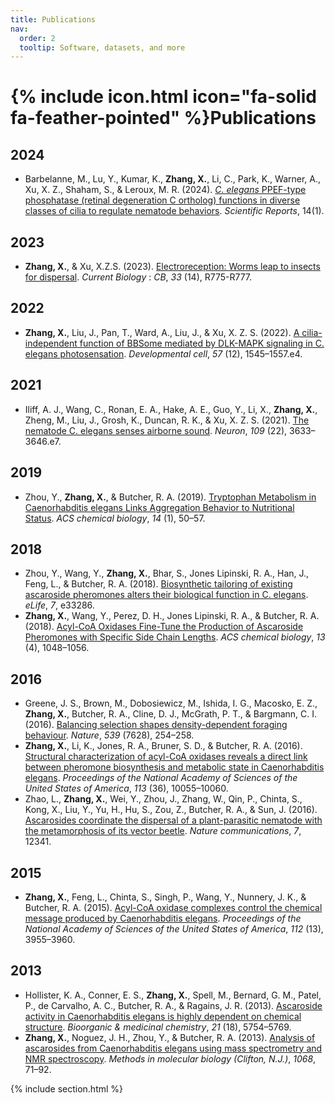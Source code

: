 ```yaml
---
title: Publications
nav:
  order: 2
  tooltip: Software, datasets, and more
---
```


# {% include icon.html icon="fa-solid fa-feather-pointed" %}Publications

## 2024
- Barbelanne, M., Lu, Y., Kumar, K., **Zhang, X.**, Li, C., Park, K., Warner, A., Xu, X. Z., Shaham, S., & Leroux, M. R. (2024). [*C. elegans* PPEF-type phosphatase (retinal degeneration C ortholog) functions in diverse classes of cilia to regulate nematode behaviors](https://doi.org/10.1038/s41598-024-79057-z). *Scientific Reports*, 14(1).  

## 2023
- **Zhang, X.**, & Xu, X.Z.S. (2023). [Electroreception: Worms leap to insects for dispersal](https://doi.org/10.1016/j.cub.2023.06.018). *Current Biology* : *CB*, *33* (14), R775-R777.

## 2022
- **Zhang, X.**, Liu, J., Pan, T., Ward, A., Liu, J., & Xu, X. Z. S. (2022). [A cilia-independent function of BBSome mediated by DLK-MAPK signaling in C. elegans photosensation](https://doi.org/10.1016/j.devcel.2022.05.005). *Developmental cell*, *57* (12), 1545–1557.e4.

## 2021
- Iliff, A. J., Wang, C., Ronan, E. A., Hake, A. E., Guo, Y., Li, X., **Zhang, X.**, Zheng, M., Liu, J., Grosh, K., Duncan, R. K., & Xu, X. Z. S. (2021). [The nematode C. elegans senses airborne sound](https://doi.org/10.1016/j.neuron.2021.08.035). *Neuron*, *109* (22), 3633–3646.e7.

## 2019
- Zhou, Y., **Zhang, X.**, & Butcher, R. A. (2019). [Tryptophan Metabolism in Caenorhabditis elegans Links Aggregation Behavior to Nutritional Status](https://doi.org/10.1021/acschembio.8b00872). *ACS chemical biology*, *14* (1), 50–57.

## 2018
- Zhou, Y., Wang, Y., **Zhang, X.**, Bhar, S., Jones Lipinski, R. A., Han, J., Feng, L., & Butcher, R. A. (2018). [Biosynthetic tailoring of existing ascaroside pheromones alters their biological function in C. elegans](https://doi.org/10.7554/eLife.33286). *eLife*, *7*, e33286.
- **Zhang, X.**, Wang, Y., Perez, D. H., Jones Lipinski, R. A., & Butcher, R. A. (2018). [Acyl-CoA Oxidases Fine-Tune the Production of Ascaroside Pheromones with Specific Side Chain Lengths](https://doi.org/10.1021/acschembio.7b01021). *ACS chemical biology*, *13* (4), 1048–1056.

## 2016
- Greene, J. S., Brown, M., Dobosiewicz, M., Ishida, I. G., Macosko, E. Z., **Zhang, X.**, Butcher, R. A., Cline, D. J., McGrath, P. T., & Bargmann, C. I. (2016). [Balancing selection shapes density-dependent foraging behaviour](https://doi.org/10.1038/nature19848). *Nature*, *539* (7628), 254–258.
- **Zhang, X.**, Li, K., Jones, R. A., Bruner, S. D., & Butcher, R. A. (2016). [Structural characterization of acyl-CoA oxidases reveals a direct link between pheromone biosynthesis and metabolic state in Caenorhabditis elegans](https://doi.org/10.1073/pnas.1608262113). *Proceedings of the National Academy of Sciences of the United States of America*, *113* (36), 10055–10060.
- Zhao, L., **Zhang, X.**, Wei, Y., Zhou, J., Zhang, W., Qin, P., Chinta, S., Kong, X., Liu, Y., Yu, H., Hu, S., Zou, Z., Butcher, R. A., & Sun, J. (2016). [Ascarosides coordinate the dispersal of a plant-parasitic nematode with the metamorphosis of its vector beetle](https://doi.org/10.1038/ncomms12341). *Nature communications*, *7*, 12341.

## 2015
- **Zhang, X.**, Feng, L., Chinta, S., Singh, P., Wang, Y., Nunnery, J. K., & Butcher, R. A. (2015). [Acyl-CoA oxidase complexes control the chemical message produced by Caenorhabditis elegans](https://doi.org/10.1073/pnas.1423951112). *Proceedings of the National Academy of Sciences of the United States of America*, *112* (13), 3955–3960.

## 2013
- Hollister, K. A., Conner, E. S., **Zhang, X.**, Spell, M., Bernard, G. M., Patel, P., de Carvalho, A. C., Butcher, R. A., & Ragains, J. R. (2013). [Ascaroside activity in Caenorhabditis elegans is highly dependent on chemical structure](https://doi.org/10.1016/j.bmc.2013.07.018). *Bioorganic & medicinal chemistry*, *21* (18), 5754–5769.
- **Zhang, X.**, Noguez, J. H., Zhou, Y., & Butcher, R. A. (2013). [Analysis of ascarosides from Caenorhabditis elegans using mass spectrometry and NMR spectroscopy](https://doi.org/10.1007/978-1-62703-619-1_6). *Methods in molecular biology (Clifton, N.J.)*, *1068*, 71–92.

{% include section.html %}

